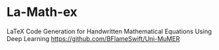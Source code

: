 # La-Math-ex

LaTeX Code Generation for Handwritten Mathematical Equations Using Deep Learning
<https://github.com/BFlameSwift/Uni-MuMER>
